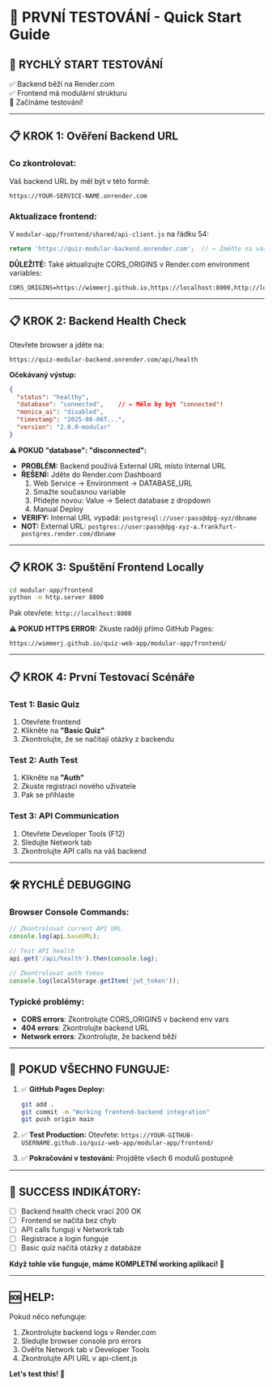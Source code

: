 # 🚀 PRVNÍ TESTOVÁNÍ - Quick Start Guide

## 🎯 **RYCHLÝ START TESTOVÁNÍ**

✅ Backend běží na Render.com  
✅ Frontend má modulární strukturu  
🔄 Začínáme testování!

---

## 📋 **KROK 1: Ověření Backend URL**

### Co zkontrolovat:
Váš backend URL by měl být v této formě:
```
https://YOUR-SERVICE-NAME.onrender.com
```

### Aktualizace frontend:
V `modular-app/frontend/shared/api-client.js` na řádku 54:
```javascript
return 'https://quiz-modular-backend.onrender.com';  // ← Změňte na váš URL
```

**DŮLEŽITÉ:** Také aktualizujte CORS_ORIGINS v Render.com environment variables:
```
CORS_ORIGINS=https://wimmerj.github.io,https://localhost:8000,http://localhost:8000
```

---

## 📋 **KROK 2: Backend Health Check**

Otevřete browser a jděte na:
```
https://quiz-modular-backend.onrender.com/api/health
```

**Očekávaný výstup:**
```json
{
  "status": "healthy",
  "database": "connected",    // ← Mělo by být "connected"!
  "monica_ai": "disabled",
  "timestamp": "2025-08-06T...",
  "version": "2.0.0-modular"
}
```

**⚠️ POKUD "database": "disconnected":**
- **PROBLÉM:** Backend používá External URL místo Internal URL
- **ŘEŠENÍ:** Jděte do Render.com Dashboard
  1. Web Service → Environment → DATABASE_URL
  2. Smažte současnou variable
  3. Přidejte novou: Value → Select database z dropdown
  4. Manual Deploy
- **VERIFY:** Internal URL vypadá: `postgresql://user:pass@dpg-xyz/dbname`
- **NOT:** External URL: `postgres://user:pass@dpg-xyz-a.frankfurt-postgres.render.com/dbname`

---

## 📋 **KROK 3: Spuštění Frontend Locally**

```bash
cd modular-app/frontend
python -m http.server 8000
```

Pak otevřete: `http://localhost:8000`

**⚠️ POKUD HTTPS ERROR:**
Zkuste raději přímo GitHub Pages:
```
https://wimmerj.github.io/quiz-web-app/modular-app/frontend/
```

---

## 📋 **KROK 4: První Testovací Scénáře**

### Test 1: Basic Quiz
1. Otevřete frontend
2. Klikněte na **"Basic Quiz"**
3. Zkontrolujte, že se načítají otázky z backendu

### Test 2: Auth Test
1. Klikněte na **"Auth"**
2. Zkuste registraci nového uživatele
3. Pak se přihlaste

### Test 3: API Communication
1. Otevřete Developer Tools (F12)
2. Sledujte Network tab
3. Zkontrolujte API calls na váš backend

---

## 🛠️ **RYCHLÉ DEBUGGING**

### Browser Console Commands:
```javascript
// Zkontrolovat current API URL
console.log(api.baseURL);

// Test API health
api.get('/api/health').then(console.log);

// Zkontrolovat auth token
console.log(localStorage.getItem('jwt_token'));
```

### Typické problémy:
- **CORS errors**: Zkontrolujte CORS_ORIGINS v backend env vars
- **404 errors**: Zkontrolujte backend URL
- **Network errors**: Zkontrolujte, že backend běží

---

## 📱 **POKUD VŠECHNO FUNGUJE:**

1. ✅ **GitHub Pages Deploy:**
   ```bash
   git add .
   git commit -m "Working frontend-backend integration"
   git push origin main
   ```

2. ✅ **Test Production:**
   Otevřete: `https://YOUR-GITHUB-USERNAME.github.io/quiz-web-app/modular-app/frontend/`

3. ✅ **Pokračování v testování:**
   Projděte všech 6 modulů postupně

---

## 🎉 **SUCCESS INDIKÁTORY:**

- [ ] Backend health check vrací 200 OK
- [ ] Frontend se načítá bez chyb
- [ ] API calls fungují v Network tab
- [ ] Registrace a login funguje
- [ ] Basic quiz načítá otázky z databáze

**Když tohle vše funguje, máme KOMPLETNÍ working aplikaci! 🚀**

---

## 🆘 **HELP:**

Pokud něco nefunguje:
1. Zkontrolujte backend logs v Render.com
2. Sledujte browser console pro errors
3. Ověřte Network tab v Developer Tools
4. Zkontrolujte API URL v api-client.js

**Let's test this! 🧪**
